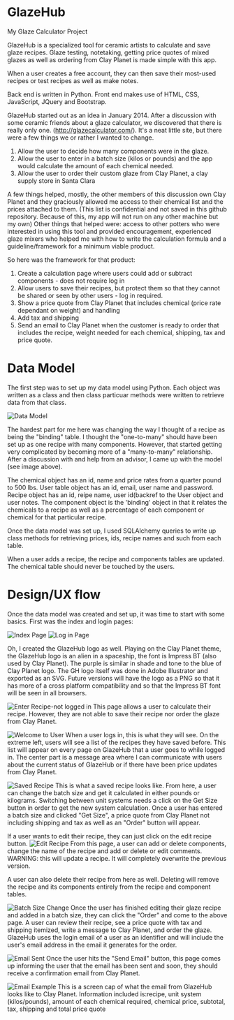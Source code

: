 GlazeHub
========

My Glaze Calculator Project

GlazeHub is a specialized tool for ceramic artists to calculate and save glaze recipes. 
Glaze testing, notetaking, getting price quotes of mixed glazes as well as ordering from Clay Planet 
is made simple with this app. 

When a user creates a free account, they can then save their most-used recipes or test 
recipes as well as make notes.

Back end is written in Python. Front end makes use of HTML, CSS, JavaScript, JQuery and Bootstrap.

GlazeHub started out as an idea in January 2014. After a discussion with some ceramic friends about a glaze calculator, we discovered that there is really only one. (http://glazecalculator.com/). It's a neat little site, but there were a few things we or rather I wanted to change.

1. Allow the user to decide how many components were in the glaze.
2. Allow the user to enter in a batch size (kilos or pounds) and the app would calculate the amount of each chemical needed.
3. Allow the user to order their custom glaze from Clay Planet, a clay supply store in Santa Clara

A few things helped, mostly, the other members of this discussion own Clay Planet and they graciously allowed me access to their chemical list and the prices attached to them. (This list is confidential and not saved in this github repository. Because of this, my app will not run on any other machine but my own) Other things that helped were: access to other potters who were interested in using this tool and provided encouragement, experienced glaze mixers who helped me with how to write the calculation formula and a guideline/framework for a minimum viable product.

So here was the framework for that product:

1. Create a calculation page where users could add or subtract components - does not require log in
2. Allow users to save their recipes, but protect them so that they cannot be shared or seen by other users - log in required.
3. Show a price quote from Clay Planet that includes chemical (price rate dependant on weight) and handling
4. Add tax and shipping
5. Send an email to Clay Planet when the customer is ready to order that includes the recipe, weight needed for each chemical, shipping, tax and price quote.


Data Model
========
The first step was to set up my data model using Python. Each object was written as a class and then class particuar methods were written to retrieve data from that class.

![Data Model](/screencaps/GH_datamodel.jpg)

The hardest part for me here was changing the way I thought of a recipe as being the "binding" table. I thought the "one-to-many" should have been set up as one recipe with many components. However, that started getting very complicated by becoming more of a "many-to-many" relationship. After a discussion with and help from an advisor, I came up with the model (see image above).

The chemical object has an id, name and price rates from a quarter pound to 500 lbs. User table object has an id, email, user name and password. Recipe object has an id, reipe name, user id(backref to the User object and user notes. The component object is the 'binding' object in that it relates the chemicals to a recipe as well as a percentage of each component or chemical for that particular recipe.

Once the data model was set up, I used SQLAlchemy queries to write up class methods for retrieving prices, ids, recipe names and such from each table.

When a user adds a recipe, the recipe and components tables are updated. The chemical table should never be touched by the users.

Design/UX flow
========
Once the data model was created and set up, it was time to start with some basics. First was the index and login pages:

![Index Page](/screencaps/GH_indexpg.png)
![Log in Page](/screencaps/GH_loginpg.png)

Oh, I created the GlazeHub logo as well. Playing on the Clay Planet theme, the GlazeHub logo is an alien in a spaceship, the font is Impress BT (also used by Clay Planet). The purple is similar in shade and tone to the blue of Clay Planet logo. The GH logo itself was done in Adobe Illustrator and exported as an SVG. Future versions will have the logo as a PNG so that it has more of a cross platform compatibility and so that the Impress BT font will be seen in all browsers.

![Enter Recipe-not logged in](/screencaps/GH_enterrecipe_nologin.png)
This page allows a user to calculate their recipe. However, they are not able to save their recipe nor order the glaze from Clay Planet.

![Welcome to User](/screencaps/GH_welcomempg.png)
When a user logs in, this is what they will see. On the extreme left, users will see a list of the recipes they have saved before. This list will appear on every page on GlazeHub that a user goes to while logged in. The center part is a message area where I can communicate with users about the current status of GlazeHub or if there have been price updates from Clay Planet.

![Saved Recipe](/screencaps/GH_saved_recipebatch.png)
This is what a saved recipe looks like. From here, a user can change the batch size and get it calculated in either pounds or kilograms. Switching between unit systems needs a click on the Get Size button in order to get the new system calculation. Once a user has entered a batch size and clicked "Get Size", a price quote from Clay Planet not including shipping and tax as well as an "Order" button will appear.

If a user wants to edit their recipe, they can just click on the edit recipe button.
![Edit Recipe](screencaps/GH_editrecipepg.png)
From this page, a user can add or delete components, change the name of the recipe and add or delete or edit comments. WARNING: this will update a recipe. It will completely overwrite the previous version.

A user can also delete their recipe from here as well. Deleting will remove the recipe and its components entirely from the recipe and component tables.

![Batch Size Change](screencaps/GH_order_emailpg.png)
Once the user has finished editing their glaze recipe and added in a batch size, they can click the "Order" and come to the above page. A user can review their recipe, see a price quote with tax and shipping itemized, write a message to Clay Planet, and order the glaze. GlazeHub uses the login email of a user as an identifier and will include the user's email address in the email it generates for the order.

![Email Sent](screencaps/GH_email_sentpg.png)
Once the user hits the "Send Email" button, this page comes up informing the user that the email has been sent and soon, they should receive a confirmation email from Clay Planet.

![Email Example](screencaps/GH_emailexample.png)
This is a screen cap of what the email from GlazeHub looks like to Clay Planet. Information included is:recipe, unit system (kilos/pounds), amount of each chemical required, chemical price, subtotal, tax, shipping and total price quote




